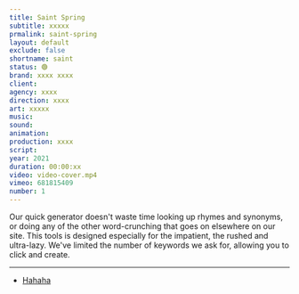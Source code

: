 ```yaml
---
title: Saint Spring
subtitle: xxxxx
prmalink: saint-spring
layout: default
exclude: false
shortname: saint
status: 🟢
brand: xxxx xxxx
client:
agency: xxxx
direction: xxxx
art: xxxxx
music:  
sound:
animation:  
production: xxxx
script:
year: 2021
duration: 00:00:xx
video: video-cover.mp4
vimeo: 681815409
number: 1
---
```


Our quick generator doesn't waste time looking up rhymes and synonyms, or doing any of the other word-crunching that goes on elsewhere on our site. This tools is designed especially for the impatient, the rushed and ultra-lazy. We've limited the number of keywords we ask for, allowing you to click and create.

---

+ [Hahaha](xxx)
